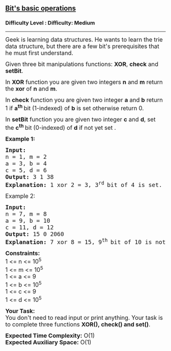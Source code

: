 <h2><a href="https://www.geeksforgeeks.org/problems/bits-basic-operations/1?page=1&difficulty=Medium&status=unsolved,attempted&sortBy=accuracy">Bit's basic operations</a></h2><h3>Difficulty Level : Difficulty: Medium</h3><hr><div class="problems_problem_content__Xm_eO"><p><span style="font-size: 18px;">Geek is learning data structures. He wants to learn the trie data structure, but there are a few bit's prerequisites that he must first understand.</span></p>
<p><span style="font-size: 18px;">Given three bit manipulations functions: <strong>XOR</strong>, <strong>check</strong> and <strong>setBit</strong>.</span></p>
<p><span style="font-size: 18px;">In <strong>XOR</strong> function you are given two integers <strong>n</strong>&nbsp;and <strong>m</strong>&nbsp;return the <strong>xor</strong> of <strong>n</strong>&nbsp;and <strong>m</strong>.</span></p>
<p><span style="font-size: 18px;">In <strong>check</strong> function you are given two&nbsp;integer <strong>a</strong>&nbsp;and <strong>b</strong>&nbsp;return 1 if <strong>a</strong><sup><strong>th</strong>&nbsp;</sup>bit (1-indexed) of <strong>b</strong>&nbsp;is set otherwise return 0.</span></p>
<p><span style="font-size: 18px;">In <strong>setBit</strong> function you are given two integer <strong>c</strong>&nbsp;and <strong>d</strong>, set the <strong>c</strong><sup><strong>th</strong>&nbsp;</sup>bit (0-indexed) of <strong>d</strong> if not yet set .</span></p>
<p><span style="font-size: 18px;"><strong>Example 1:</strong></span></p>
<pre><span style="font-size: 18px;"><strong>Input:</strong>
n = 1, m = 2
a = 3, b = 4
c = 5, d = 6
<strong>Output: </strong>3 1 38
<strong>Explanation:</strong> 1 xor 2 = 3, 3<sup>rd </sup>bit of 4 is set. After setting 5<sup>th </sup>bit of 6 result is 100110 which in decimal form is 38.</span>
</pre>
<p><span style="font-size: 18px;">Example 2:</span></p>
<pre><span style="font-size: 18px;"><strong>Input:</strong> 
n = 7, m = 8
a = 9, b = 10
c = 11, d = 12 
<strong>Output: </strong>15 0 2060 
<strong>Explanation:</strong> 7 xor 8 = 15, 9<sup>th</sup><sup> </sup>bit of 10 is not set. After setting 11<sup>th </sup>bit of 12 result is 100000001100 which in decimal form is 2060.</span></pre>
<p><span style="font-size: 18px;"><strong>Constraints:</strong><br>1 &lt;= n&nbsp;&lt;= 10<sup>5</sup></span><br><span style="font-size: 18px;">1 &lt;= m&nbsp;&lt;= 10<sup>5</sup></span><br><span style="font-size: 18px;">1 &lt;= a&nbsp;&lt;= 9<br>1 &lt;= b&nbsp;&lt;= 10<sup>5</sup><br>1 &lt;= c&nbsp;&lt;= 9<br>1 &lt;= d&nbsp;&lt;= 10<sup>5</sup></span></p>
<p><span style="font-size: 18px;"><strong>Your Task:</strong><br>You don't need to read input or print anything. Your task is to complete three&nbsp;functions <strong>XOR(),&nbsp;check() and set()</strong>.</span></p>
<p><span style="font-size: 18px;"><strong>Expected Time Complexity:</strong>&nbsp;O(1)<br><strong>Expected Auxiliary Space:</strong>&nbsp;O(1)</span></p></div>